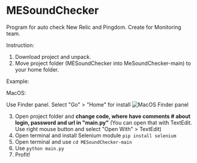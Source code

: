 # MESoundChecker
Program for auto check New Relic and Pingdom. Create for Monitoring team.

Instruction:
1. Download project and unpack.
2. Move project folder (MESoundChecker into MeSoundChecker-main) to your home folder.

Example:
  
  MacOS:
    
Use Finder panel. Select "Go" > "Home" for install ![MacOS Finder panel](https://www.cnet.com/a/img/nv6yIA6MZtMm7NV9hs4ZkK2Pqto=/2017/01/27/e5d49edd-f9c8-4e3a-b211-5a91d07526c1/go-home.jpg)
    
3. Open project folder and **change code, where have comments # about login, password and url in "main.py"** (You can open that with TextEdit. Use right mouse button and select "Open With" > TextEdit)
5. Open terminal and install Selenium module ```pip install selenium```
6. Open terminal and use ```cd MESoundChecker-main``` 
7. Use ```python main.py```
8. Profit!
